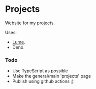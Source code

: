 
# Projects

Website for my projects.

Uses:
  * [Lume](https://lume.land/).
  * Deno.

### Todo
- Use TypeScript as possible
- Make the general/main 'projects' page
- Publish using github actions ;)
